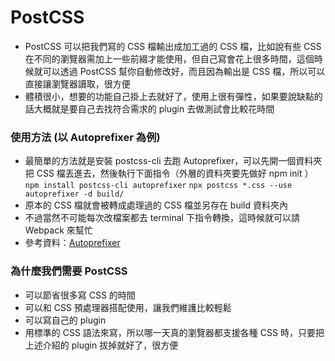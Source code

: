 # PostCSS

- PostCSS 可以把我們寫的 CSS 檔輸出成加工過的 CSS 檔，比如說有些 CSS 在不同的瀏覽器需加上一些前綴才能使用，但自己寫會花上很多時間，這個時候就可以透過 PostCSS 幫你自動修改好，而且因為輸出是 CSS 檔，所以可以直接讓瀏覽器讀取，很方便
- 體積很小，想要的功能自己掛上去就好了，使用上很有彈性，如果要說缺點的話大概就是要自己去找符合需求的 plugin 去做測試會比較花時間

### 使用方法 (以 Autoprefixer 為例)

- 最簡單的方法就是安裝 postcss-cli 去跑 Autoprefixer，可以先開一個資料夾把 CSS 檔丟進去，然後執行下面指令（外層的資料夾要先做好 npm init ）
`npm install postcss-cli autoprefixer`
`npx postcss *.css --use autoprefixer -d build/`
- 原本的 CSS 檔就會被轉成處理過的 CSS 檔並另存在 build 資料夾內
- 不過當然不可能每次改檔案都去 terminal 下指令轉換，這時候就可以請 Webpack 來幫忙
- 參考資料：[Autoprefixer](https://github.com/postcss/autoprefixer)

### 為什麼我們需要 PostCSS

- 可以節省很多寫 CSS 的時間
- 可以和 CSS 預處理器搭配使用，讓我們維護比較輕鬆
- 可以寫自己的 plugin
- 用標準的 CSS 語法來寫，所以哪一天真的瀏覽器都支援各種 CSS 時，只要把上述介紹的 plugin 拔掉就好了，很方便
